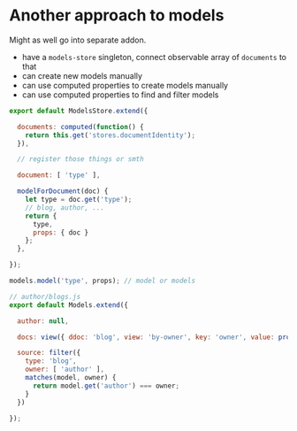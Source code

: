 # Another approach to models

Might as well go into separate addon.

* have a `models-store` singleton, connect observable array of `documents` to that
* can create new models manually
* can use computed properties to create models manually
* can use computed properties to find and filter models

``` javascript
export default ModelsStore.extend({

  documents: computed(function() {
    return this.get('stores.documentIdentity');
  }),

  // register those things or smth

  document: [ 'type' ],

  modelForDocument(doc) {
    let type = doc.get('type');
    // blog, author, ...
    return {
      type,
      props: { doc }
    };
  },

});
```

``` javascript
models.model('type', props); // model or models
```

``` javascript
// author/blogs.js
export default Models.extend({

  author: null,

  docs: view({ ddoc: 'blog', view: 'by-owner', key: 'owner', value: prop('author.doc.id') }),

  source: filter({
    type: 'blog',
    owner: [ 'author' ],
    matches(model, owner) {
      return model.get('author') === owner;
    }
  })

});
```
